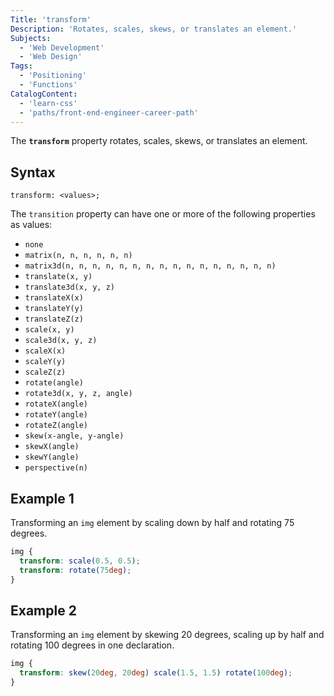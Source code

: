 ```yaml
---
Title: 'transform'
Description: 'Rotates, scales, skews, or translates an element.'
Subjects:
  - 'Web Development'
  - 'Web Design'
Tags:
  - 'Positioning'
  - 'Functions'
CatalogContent:
  - 'learn-css'
  - 'paths/front-end-engineer-career-path'
---
```


The **`transform`** property rotates, scales, skews, or translates an element.

## Syntax

```pseudo
transform: <values>;
```

The `transition` property can have one or more of the following properties as values:

- `none`
- `matrix(n, n, n, n, n, n)`
- `matrix3d(n, n, n, n, n, n, n, n, n, n, n, n, n, n, n, n)`
- `translate(x, y)`
- `translate3d(x, y, z)`
- `translateX(x)`
- `translateY(y)`
- `translateZ(z)`
- `scale(x, y)`
- `scale3d(x, y, z)`
- `scaleX(x)`
- `scaleY(y)`
- `scaleZ(z)`
- `rotate(angle)`
- `rotate3d(x, y, z, angle)`
- `rotateX(angle)`
- `rotateY(angle)`
- `rotateZ(angle)`
- `skew(x-angle, y-angle)`
- `skewX(angle)`
- `skewY(angle)`
- `perspective(n)`

## Example 1

Transforming an `img` element by scaling down by half and rotating 75 degrees.

```css
img {
  transform: scale(0.5, 0.5);
  transform: rotate(75deg);
}
```

## Example 2

Transforming an `img` element by skewing 20 degrees, scaling up by half and rotating 100 degrees in one declaration.

```css
img {
  transform: skew(20deg, 20deg) scale(1.5, 1.5) rotate(100deg);
}
```
